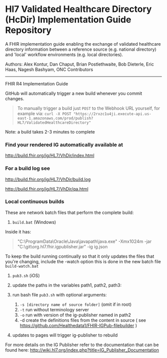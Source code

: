 # Hl7 Validated Healthcare Directory (HcDir) Implementation Guide Repository

A FHIR implementation guide enabling the exchange of validated healthcare directory information between a reference source (e.g. national directory) and 'local' workflow environments (e.g. local directories).

Authors:  Alex Kontur, Dan Chaput, Brian Postlethwaite, Bob Dieterle, Eric Haas, Nagesh Bashyam, ONC Contributors

-----
FHIR R4 Implementation Guide

GitHub will automatically trigger a new build whenever you commit changes.
> To manually trigger a build just `POST` to the Webhook URL yourself, for example via:
> `curl -X POST "https://2rxzc1u4ji.execute-api.us-east-1.amazonaws.com/prod/publish?HL7/ValidatedHealthcareDirectory"`

Note: a build takes 2-3 minutes to complete

### Find your rendered IG automatically available at

http://build.fhir.org/ig/HL7/VhDir/index.html

### For a build log see

http://build.fhir.org/ig/HL7/VhDir/build.log

http://build.fhir.org/ig/HL7/VhDir/qa.html

### Local continuous builds

These are network batch files that perform the complete build:

1. `build.bat`  (Windows)

  Inside it has:
  > "C:\ProgramData\Oracle\Java\javapath\java.exe" -Xmx1024m -jar "C:\git\org.hl7.fhir.igpublisher.jar" -ig ig.json

  To keep the build running continually so that it only updates the files that you're changing, include the -watch option
  this is done in the new batch file `build-watch.bat`

1.  `pub3.sh` (iOS)

  1. update the paths in the variables path1, path2, path3:

  1. run bash file `pub3.sh`  with optional arguments:
     1. `-s [directory name of source folder]` (omit if in root)
     1. `-t` run without terminology server
     1. `-o` run with version of the ig-publisher named in path2
     1. -d create the definitions files from the content in source  ( see https://github.com/Healthedata1/FHIR-IGPub-filebuilder
       )

  1.  updates to pages will trigger ig-publisher to rebuild


For more details on the IG Publisher refer to the documentation that can be
found here:
http://wiki.hl7.org/index.php?title=IG_Publisher_Documentation

